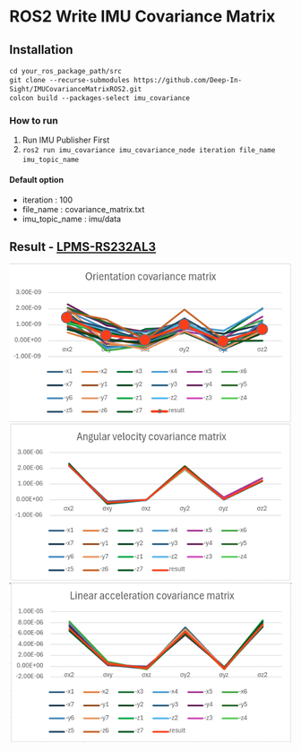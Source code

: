 # ROS2 Write IMU Covariance Matrix
## Installation
```
cd your_ros_package_path/src
git clone --recurse-submodules https://github.com/Deep-In-Sight/IMUCovarianceMatrixROS2.git
colcon build --packages-select imu_covariance
```
### How to run
1. Run IMU Publisher First
2. ```ros2 run imu_covariance imu_covariance_node iteration file_name imu_topic_name```

#### Default option
- iteration : 100
- file_name : covariance_matrix.txt
- imu_topic_name : imu/data

## Result - [LPMS-RS232AL3](https://www.lp-research.com/imu/lpms-al3/)
![Local Image](./result/img/orientation_covariance.png)
![Local Image](./result/img/angular_velocity_covariance.png)
![Local Image](./result/img/linear_acceleration_covariance.png)
